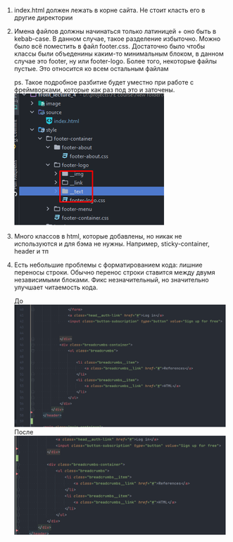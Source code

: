 1. index.html должен лежать в корне сайта. Не стоит класть его в другие директории
2. Имена файлов должны начинаться только латиницей + оно быть в kebab-case. В данном случае, такое разделение избыточно.
   Можно было всё поместить в файл footer.css. Достаточно было чтобы классы были объеденины каким-то минимальным блоком,
   в данном случае это footer, ну или footer-logo. Более того, некоторые файлы пустые. Это относится ко всем остальным
   файлам

   ps. Такое подробное разбитие будет уместно при работе с фреймворками, которые как раз под это и заточены.
   ![img.png](img.png)
3. Много классов в html, которые добавлены, но никак не используются и для бэма не нужны. Например, sticky-container,
   header и тп
4. Есть небольшие проблемы с форматированием кода: лишние переносы строки. Обычно перенос строки ставится между двумя
   независимыми блоками. Фикс незначительный, но значительно улучшает читаемость кода.

   До
   ![img_1.png](img_1.png)
   После
   ![img_2.png](img_2.png)
